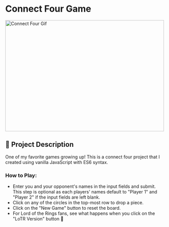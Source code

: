 # Connect Four Game

<img src='./sampleConnectFour.gif' alt='Connect Four Gif' height='350' width='500'>

## 🧐 Project Description

One of my favorite games growing up! This is a connect four project that I created using vanilla JavaScript with ES6 syntax.

### **How to Play:**

- Enter you and your opponent's names in the input fields and submit. This step is optional as each players' names default to "Player 1" and "Player 2" if the input fields are left blank.
- Click on any of the circles in the top-most row to drop a piece.
- Click on the "New Game" button to reset the board.
- For Lord of the Rings fans, see what happens when you click on the "LoTR Version" button 👀
